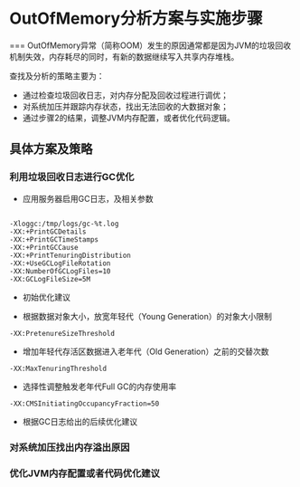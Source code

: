 # OutOfMemory分析方案与实施步骤
===
OutOfMemory异常（简称OOM）发生的原因通常都是因为JVM的垃圾回收机制失效，内存耗尽的同时，有新的数据继续写入共享内存堆栈。

查找及分析的策略主要为：
+ 通过检查垃圾回收日志，对内存分配及回收过程进行调优；
+ 对系统加压并跟踪内存状态，找出无法回收的大数据对象；
+ 通过步骤2的结果，调整JVM内存配置，或者优化代码逻辑。

## 具体方案及策略

### 利用垃圾回收日志进行GC优化
* 应用服务器启用GC日志，及相关参数
<pre><code>
-Xloggc:/tmp/logs/gc-%t.log
-XX:+PrintGCDetails
-XX:+PrintGCTimeStamps
-XX:+PrintGCCause
-XX:+PrintTenuringDistribution
-XX:+UseGCLogFileRotation
-XX:NumberOfGCLogFiles=10
-XX:GCLogFileSize=5M
</code></pre>
* 初始优化建议
+ 根据数据对象大小，放宽年轻代（Young Generation）的对象大小限制
<pre><code>-XX:PretenureSizeThreshold</code></pre>
+ 增加年轻代存活区数据进入老年代（Old Generation）之前的交替次数
<pre><code>-XX:MaxTenuringThreshold</code></pre>
+ 选择性调整触发老年代Full GC的内存使用率
<pre><code>-XX:CMSInitiatingOccupancyFraction=50</code></pre>
* 根据GC日志给出的后续优化建议


### 对系统加压找出内存溢出原因


### 优化JVM内存配置或者代码优化建议

